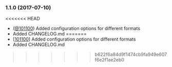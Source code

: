 ### 1.1.0 (2017-07-10)

<<<<<<< HEAD
* ([@101100](https://github.com/101100)) Added configuration options for different formats
* Added CHANGELOG.md
=======
* [[101100](https://github.com/101100)] Added configuration options for different formats
* Added CHANGELOG.md
>>>>>>> b622f6a84d9f1474cb9fa949e607f6e2f1ae2eb0
